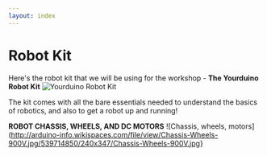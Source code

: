 ```yaml
---
layout: index
---
```


# Robot Kit
Here's the robot kit that we will be using for the workshop - **The Yourduino Robot Kit**
![Yourduino Robot Kit](http://yourduino.com/sunshop//images/products/large_400_SideWhiteBack1-1024.jpg)

The kit comes with all the bare essentials needed to understand the basics of robotics, and also to get a robot up and running!

**ROBOT CHASSIS, WHEELS, AND DC MOTORS**
![Chassis, wheels, motors](http://arduino-info.wikispaces.com/file/view/Chassis-Wheels-900V.jpg/539714850/240x347/Chassis-Wheels-900V.jpg}


